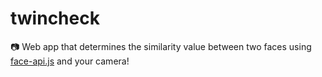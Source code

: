 # twincheck
:camera: Web app that determines the similarity value between two faces using [face-api.js](https://github.com/justadudewhohacks/face-api.js) and your camera!
